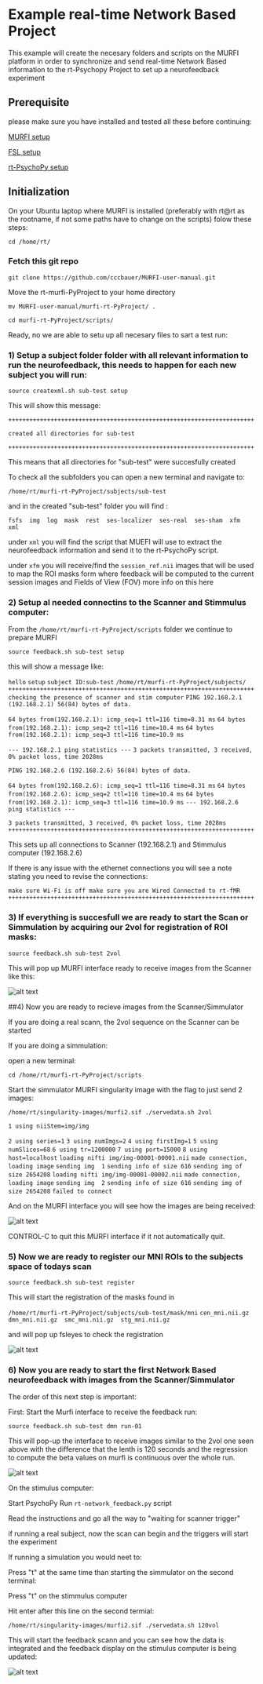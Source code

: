 # Example real-time Network Based Project

This example will create the necesary folders and scripts on the MURFI platform in order to synchronize and send real-time Network Based information to the 
rt-Psychopy Project to set up a neurofeedback experiment

## Prerequisite 

please make sure you have installed and tested all these before continuing:

[MURFI setup](https://github.com/cccbauer/MURFI-user-manual/blob/main/murfi-setup.md)

[FSL setup](https://github.com/cccbauer/MURFI-user-manual/blob/main/fsl-setup.md)

[rt-PsychoPy setup](https://github.com/cccbauer/MURFI-user-manual/blob/main/rt-PsychoPy/README.md)

## Initialization

On your Ubuntu laptop where MURFI is installed (preferably with rt@rt as the rootname, if not some paths have to change on the scripts) folow these steps:

`cd /home/rt/`

### Fetch this git repo

`git clone https://github.com/cccbauer/MURFI-user-manual.git`

Move the rt-murfi-PyProject to your home directory

`mv MURFI-user-manual/murfi-rt-PyProject/ .`

`cd murfi-rt-PyProject/scripts/`

Ready, no we are able to setu up all necesary files to sart a test run:

### 1) Setup a subject folder folder with all relevant information to run the neurofeedback, this needs to happen for each new subject you will run:

`source createxml.sh sub-test setup`

This will show this message:

`++++++++++++++++++++++++++++++++++++++++++++++++++++++++++++++++++++++`

`created all directories for sub-test`

`++++++++++++++++++++++++++++++++++++++++++++++++++++++++++++++++++++++`

This means that all directories for "sub-test" were succesfully created

To check all the subfolders you can open a new terminal and navigate to:

`/home/rt/murfi-rt-PyProject/subjects/sub-test`

and in the created "sub-test" folder you will find :

`fsfs  img  log  mask  rest  ses-localizer  ses-real  ses-sham  xfm  xml`

under `xml` you will find the script that MUEFI will use to extract the neurofeedback information and send it to the rt-PsychoPy script.

under `xfm` you will receive/find the `session_ref.nii` images that will be used to map the ROI masks form where feedback will be computed to the current session images and Fields of View (FOV)
more info on this here

### 2) Setup al needed connectins to the Scanner and Stimmulus computer:

From the `/home/rt/murfi-rt-PyProject/scripts` folder we continue to prepare MURFI

`source feedback.sh sub-test setup`

this will show a message like:

 `hello`
`setup`
`subject ID:sub-test`
`/home/rt/murfi-rt-PyProject/subjects/`
`++++++++++++++++++++++++++++++++++++++++++++++++++++++++++++++++++++++`
`checking the presence of scanner and stim computer`
`PING 192.168.2.1 (192.168.2.1) 56(84) bytes of data.`

`64 bytes from(192.168.2.1): icmp_seq=1 ttl=116 time=8.31 ms`
`64 bytes from(192.168.2.1): icmp_seq=2 ttl=116 time=10.4 ms`
`64 bytes from(192.168.2.1): icmp_seq=3 ttl=116 time=10.9 ms`

`--- 192.168.2.1 ping statistics ---`
`3 packets transmitted, 3 received, 0% packet loss, time 2028ms`

`PING 192.168.2.6 (192.168.2.6) 56(84) bytes of data.`


`64 bytes from(192.168.2.6): icmp_seq=1 ttl=116 time=8.31 ms`
`64 bytes from(192.168.2.6): icmp_seq=2 ttl=116 time=10.4 ms`
`64 bytes from(192.168.2.1): icmp_seq=3 ttl=116 time=10.9 ms`
`--- 192.168.2.6 ping statistics ---`

`3 packets transmitted, 3 received, 0% packet loss, time 2028ms`
`++++++++++++++++++++++++++++++++++++++++++++++++++++++++++++++++++++++`

This sets up all connections to Scanner (192.168.2.1) and Stimmulus computer (192.168.2.6)

If there is any issue with the ethernet connections you will see a note stating you need to revise the connections:


`make sure Wi-Fi is off
make sure you are Wired Connected to rt-fMR
++++++++++++++++++++++++++++++++++++++++++++++++++++++++++++++++++++++`


### 3) If everything is succesfull we are ready to start the Scan or Simmulation by acquiring our 2vol for registration of ROI masks:

`source feedback.sh sub-test 2vol`

This will pop up MURFI interface ready to receive images from the Scanner like this:


![alt text](https://github.com/cccbauer/MURFI-user-manual/blob/main/png/2vol.png?raw=true)


##4) Now you are ready to recieve images from the Scanner/Simmulator

If you are doing a real scann, the 2vol sequence on the Scanner can be started

If you are doing a simmulation:

open a new terminal:

`cd /home/rt/murfi-rt-PyProject/scripts`

Start the simmulator MURFI singularity image with the flag to just send 2 images:

`/home/rt/singularity-images/murfi2.sif ./servedata.sh 2vol`

`1 using niiStem=img/img`

`2 using series=1`
`3 using numImgs=2`
`4 using firstImg=1`
`5 using numSlices=68`
`6 using tr=1200000`
`7 using port=15000`
`8 using host=localhost`
`loading nifti img/img-00001-00001.nii`
`made connection, loading image`
`sending img  1`
`sending info of size 616`
`sending img of size 2654208`
`loading nifti img/img-00001-00002.nii`
`made connection, loading image`
`sending img  2`
`sending info of size 616`
`sending img of size 2654208`
`failed to connect`

And on the MURFI interface you will see how the images are being received:

![alt text](https://github.com/cccbauer/MURFI-user-manual/blob/main/png/2vol_recived.png?raw=true)

CONTROL-C to quit this MURFI interface if it not automatically quit.


### 5) Now we are ready to register our MNI ROIs to the subjects space of todays scan

`source feedback.sh sub-test register`

This will start the registration of the masks found in 

`/home/rt/murfi-rt-PyProject/subjects/sub-test/mask/mni`
`cen_mni.nii.gz  dmn_mni.nii.gz  smc_mni.nii.gz  stg_mni.nii.gz`

and will pop up fsleyes to check the registration

![alt text](https://github.com/cccbauer/MURFI-user-manual/blob/main/png/registration.png?raw=true)

### 6) Now you are ready to start the first Network Based neurofeedback with images from the Scanner/Simmulator

The order of this next step is important:

First: Start the Murfi interface to receive the feedback run:

`source feedback.sh sub-test dmn run-01`

This will pop-up the interface to receive images similar to the 2vol one seen above with the difference that the lenth is 120 seconds and the regression to compute the beta values on murfi is continuous over the whole run.

![alt text](https://github.com/cccbauer/MURFI-user-manual/blob/main/png/rtdmn.png?raw=true)

On the stimulus computer:

Start PsychoPy
Run `rt-network_feedback.py` script

Read the instructions and go all the way to "waiting for scanner trigger"

if running a real subject, now the scan can begin and the triggers will start the experiment

If running a simulation you would neet to:

Press "t" at the same time than starting the simmulator on the second terminal:

Press "t" on the stimmulus computer

Hit enter after this line on the second termial:

`/home/rt/singularity-images/murfi2.sif ./servedata.sh 120vol`

This will start the feedback scann and you can see how the data is integrated and the feedback display on  the stimulus computer is being updated:

![alt text](https://github.com/cccbauer/MURFI-user-manual/blob/main/png/rtdmn_run.png?raw=true)
